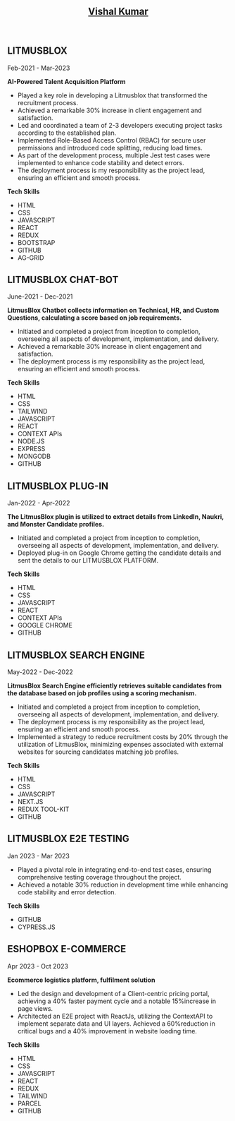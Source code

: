 <h2 align="center">
  <a href='https://vishalkumar-engr.netlify.app/'  target="_blank" rel="noopener noreferrer">Vishal Kumar</a>
</h2>

<br/>

## LITMUSBLOX 
Feb-2021 - Mar-2023

**AI-Powered Talent Acquisition Platform**

- Played a key role in developing a Litmusblox that transformed the recruitment process.
- Achieved a remarkable 30% increase in client engagement and satisfaction.
- Led and coordinated a team of 2-3 developers executing project tasks according to the established plan.
- Implemented Role-Based Access Control (RBAC) for secure user permissions and introduced code splitting, reducing load times.
- As part of the development process, multiple Jest test cases were implemented to enhance code stability and detect errors.
- The deployment process is my responsibility as the project lead, ensuring an efficient and smooth process.

**Tech Skills**
- HTML
- CSS
- JAVASCRIPT
- REACT
- REDUX
- BOOTSTRAP
- GITHUB
- AG-GRID


## LITMUSBLOX CHAT-BOT
June-2021 - Dec-2021

**LitmusBlox Chatbot collects information on Technical, HR, and Custom Questions, calculating a score based on job requirements.**

- Initiated and completed a project from inception to completion, overseeing all aspects of development, implementation, and delivery.
- Achieved a remarkable 30% increase in client engagement and satisfaction.
- The deployment process is my responsibility as the project lead, ensuring an efficient and smooth process.

**Tech Skills**
- HTML
- CSS
- TAILWIND
- JAVASCRIPT
- REACT
- CONTEXT APIs
- NODE.JS
- EXPRESS
- MONGODB
- GITHUB



## LITMUSBLOX PLUG-IN
Jan-2022 - Apr-2022

**The LitmusBlox plugin is utilized to extract details from LinkedIn, Naukri, and Monster Candidate profiles.**

- Initiated and completed a project from inception to completion, overseeing all aspects of development, implementation, and delivery.
- Deployed plug-in on Google Chrome getting the candidate details and sent the details to our LITMUSBLOX PLATFORM.

**Tech Skills**
- HTML
- CSS
- JAVASCRIPT
- REACT
- CONTEXT APIs
- GOOGLE CHROME
- GITHUB


## LITMUSBLOX SEARCH ENGINE
May-2022 - Dec-2022

**LitmusBlox Search Engine efficiently retrieves suitable candidates from the database based on job profiles using a scoring mechanism.**

- Initiated and completed a project from inception to completion, overseeing all aspects of development, implementation, and delivery.
- The deployment process is my responsibility as the project lead, ensuring an efficient and smooth process.
- Implemented a strategy to reduce recruitment costs by 20% through the utilization of LitmusBlox, minimizing expenses associated with external websites for sourcing candidates matching job profiles.

**Tech Skills**
- HTML
- CSS
- JAVASCRIPT
- NEXT.JS
- REDUX TOOL-KIT
- GITHUB


## LITMUSBLOX E2E TESTING
Jan 2023 - Mar 2023

- Played a pivotal role in integrating end-to-end test cases, ensuring comprehensive testing coverage throughout the project.
- Achieved a notable 30% reduction in development time while enhancing code stability and error detection.

**Tech Skills**
- GITHUB
- CYPRESS.JS

## ESHOPBOX E-COMMERCE
Apr 2023 - Oct 2023

**Ecommerce logistics platform, fulfilment solution**

- Led the design and development of a Client-centric pricing portal, achieving a 40% faster payment cycle and a notable 15%increase in page views.
- Architected an E2E project with ReactJs, utilizing the ContextAPI to implement separate data and UI layers. Achieved a 60%reduction in critical bugs and a 40% improvement in website loading time.

**Tech Skills**
- HTML
- CSS
- JAVASCRIPT
- REACT
- REDUX
- TAILWIND
- PARCEL
- GITHUB

